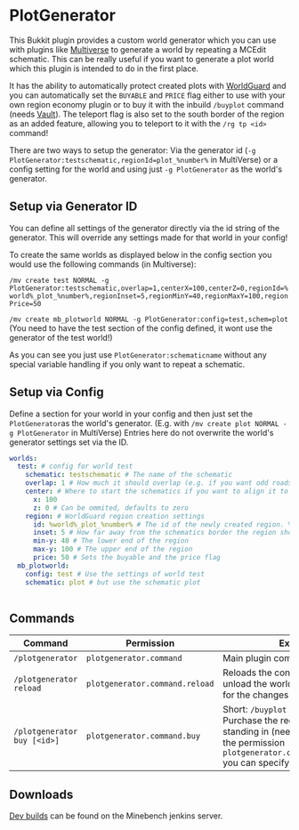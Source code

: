 # PlotGenerator
This Bukkit plugin provides a custom world generator which you can use with plugins like [Multiverse](https://github.com/Multiverse/Multiverse-Core/) to generate a world by repeating a MCEdit schematic. This can be really useful if you want to generate a plot world which this plugin is intended to do in the first place.

It has the ability to automatically protect created plots with [WorldGuard](https://github.com/sk89q/WorldGuard/) and you can automatically set the `BUYABLE` and `PRICE` flag either to use with your own region economy plugin or to buy it with the inbuild `/buyplot` command (needs [Vault](https://github.com/MilkBowl/Vault)). The teleport flag is also set to the south border of the region as an added feature, allowing you to teleport to it with the `/rg tp <id>` command!

There are two ways to setup the generator: Via the generator id (`-g PlotGenerator:testschematic,regionId=plot_%number%` in MultiVerse) or a config setting for the world and using just `-g PlotGenerator` as the world's generator.

## Setup via Generator ID

You can define all settings of the generator directly via the id string of the generator. This will override any settings made for that world in your config!

To create the same worlds as displayed below in the config section you would use the following commands (in Multiverse):

`/mv create test NORMAL -g PlotGenerator:testschematic,overlap=1,centerX=100,centerZ=0,regionId=%world%_plot_%number%,regionInset=5,regionMinY=40,regionMaxY=100,regionPrice=50`

`/mv create mb_plotworld NORMAL -g PlotGenerator:config=test,schem=plot` (You need to have the test section of the config defined, it wont use the generator of the test world!)

As you can see you just use `PlotGenerator:schematicname` without any special variable handling if you only want to repeat a schematic.

## Setup via Config

Define a section for your world in your config and then just set the `PlotGenerator`as the world's generator. (E.g. with `/mv create plot NORMAL -g PlotGenerator` in MultiVerse) Entries here do not overwrite the world's generator settings set via the ID.

```yaml
worlds:
  test: # config for world test
    schematic: testschematic # The name of the schematic
    overlap: 1 # How much it should overlap (e.g. if you want odd roads)
    center: # Where to start the schematics if you want to align it to some existin structures
      x: 100
      z: 0 # Can be ommited, defaults to zero
    region: # WorldGuard region creation settings
      id: %world%_plot_%number% # The id of the newly created region. %world% gets replaced with the world's name, %number% with the number of that region
      inset: 5 # How far away from the schematics border the region should start, use 0 to protect the whole schematic
      min-y: 40 # The lower end of the region
      max-y: 100 # The upper end of the region
      price: 50 # Sets the buyable and the price flag
  mb_plotworld:
    config: test # Use the settings of world test
    schematic: plot # but use the schematic plot
    
```

## Commands
Command                     | Permission                        | Explanation
----------------------------|-----------------------------------|-------------------------------------------------------
`/plotgenerator`            | `plotgenerator.command`           | Main plugin command, alias: /plotgen
`/plotgenerator reload`     | `plotgenerator.command.reload`    | Reloads the config You may need to unload the world or restart your server for the changes to take effect!
`/plotgenerator buy [<id>]` | `plotgenerator.command.buy`       | Short: `/buyplot [<regionid>]`. Purchase the region that you are standing in (needs Vault). If you have the permission `plotgenerator.command.buy.byregionid` you can specify a region id.

## Downloads

[Dev builds](https://ci.minebench.de/job/PlotGenerator/) can be found on the Minebench jenkins server.
